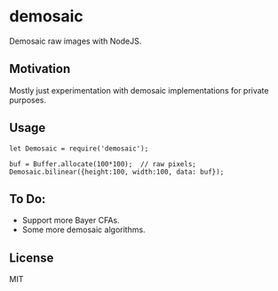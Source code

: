 # demosaic
Demosaic raw images with NodeJS.

## Motivation
Mostly just experimentation with demosaic implementations for private purposes.

## Usage
```nodejs
let Demosaic = require('demosaic');

buf = Buffer.allocate(100*100);  // raw pixels;
Demosaic.bilinear({height:100, width:100, data: buf});
```

## To Do:

 - Support more Bayer CFAs.
 - Some more demosaic algorithms.

## License

MIT
